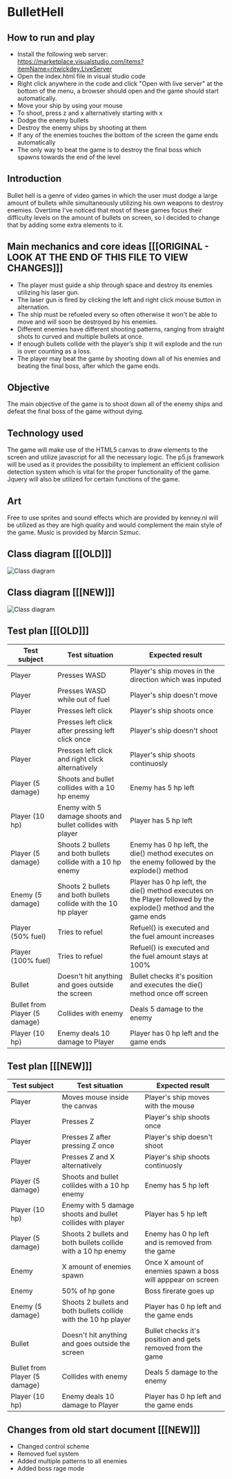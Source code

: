 # BulletHell

## How to run and play
* Install the following web server: https://marketplace.visualstudio.com/items?itemName=ritwickdey.LiveServer
* Open the index.html file in visual studio code
* Right click anywhere in the code and click "Open with live server" at the bottom of the menu, a browser should open and the game should start automatically.
* Move your ship by using your mouse
* To shoot, press z and x alternatively starting with x
* Dodge the enemy bullets
* Destroy the enemy ships by shooting at them
* If any of the enemies touches the bottom of the screen the game ends automatically
* The only way to beat the game is to destroy the final boss which spawns towards the end of the level

## Introduction
Bullet hell is a genre of video games in which the user must dodge a large amount of bullets while simultaneously utilizing his own weapons to destroy enemies. Overtime I’ve noticed that most of these games focus their difficulty levels on the amount of bullets on screen, so I decided to change that by adding some extra elements to it.

## Main mechanics and core ideas [[[ORIGINAL - LOOK AT THE END OF THIS FILE TO VIEW CHANGES]]]
* The player must guide a ship through space and destroy its enemies utilizing his laser gun.
* The laser gun is fired by clicking the left and right click mouse button in alternation.
* The ship must be refueled every so often otherwise it won't be able to move and will soon be destroyed by his enemies.
* Different enemies have different shooting patterns, ranging from straight shots to curved and multiple bullets at once.
* If enough bullets collide with the player’s ship it will explode and the run is over counting as a loss.
* The player may beat the game by shooting down all of his enemies and beating the final boss, after which the game ends.

## Objective
The main objective of the game is to shoot down all of the enemy ships and defeat the final boss of the game without dying.

## Technology used
The game will make use of the HTML5 canvas to draw elements to the screen and utilize javascript for all the necessary logic. The p5.js framework will be used as it provides the possibility to implement an efficient collision detection system which is vital for the proper functionality of the game. Jquery will also be utilized for certain functions of the game.

## Art
Free to use sprites and sound effects which are provided by kenney.nl will be utilized as they are high quality and would complement the main style of the game. Music is provided by Marcin Szmuc.

## Class diagram [[[OLD]]]
![Class diagram](https://i.imgur.com/N4IYhJ7.png)

## Class diagram [[[NEW]]]
![Class diagram](https://i.imgur.com/pAs69Ir.png)

## Test plan [[[OLD]]]

| Test subject | Test situation | Expected result |
| --- | --- | --- |
| Player | Presses WASD | Player's ship moves in the direction which was inputed |
| Player | Presses WASD while out of fuel | Player's ship doesn't move |
| Player | Presses left click | Player's ship shoots once |
| Player | Presses left click after pressing left click once | Player's ship doesn't shoot |
| Player | Presses left click and right click alternatively | Player's ship shoots continuosly |
| Player (5 damage) | Shoots and bullet collides with a 10 hp enemy | Enemy has 5 hp left |
| Player (10 hp) | Enemy with 5 damage shoots and bullet collides with player | Player has 5 hp left |
| Player (5 damage) | Shoots 2 bullets and both bullets collide with a 10 hp enemy | Enemy has 0 hp left, the die() method executes on the enemy followed by the explode() method |
| Enemy (5 damage) | Shoots 2 bullets and both bullets collide with the 10 hp player | Player has 0 hp left, the die() method executes on the Player followed by the explode() method and the game ends|
| Player (50% fuel) | Tries to refuel | Refuel() is executed and the fuel amount increases |
| Player (100% fuel) | Tries to refuel | Refuel() is executed and the fuel amount stays at 100% |
| Bullet | Doesn't hit anything and goes outside the screen | Bullet checks it's position and executes the die() method once off screen |
| Bullet from Player (5 damage) | Collides with enemy | Deals 5 damage to the enemy |
| Player (10 hp) | Enemy deals 10 damage to Player | Player has 0 hp left and the game ends |

## Test plan [[[NEW]]]
| Test subject | Test situation | Expected result |
| --- | --- | --- |
| Player | Moves mouse inside the canvas | Player's ship moves with the mouse |
| Player | Presses Z | Player's ship shoots once |
| Player | Presses Z after pressing Z once | Player's ship doesn't shoot |
| Player | Presses Z and X alternatively | Player's ship shoots continuosly |
| Player (5 damage) | Shoots and bullet collides with a 10 hp enemy | Enemy has 5 hp left |
| Player (10 hp) | Enemy with 5 damage shoots and bullet collides with player | Player has 5 hp left |
| Player (5 damage) | Shoots 2 bullets and both bullets collide with a 10 hp enemy | Enemy has 0 hp left and is removed from the game |
| Enemy | X amount of enemies spawn | Once X amount of enemies spawn a boss will apppear on screen |
| Enemy | 50% of hp gone | Boss firerate goes up |
| Enemy (5 damage) | Shoots 2 bullets and both bullets collide with the 10 hp player | Player has 0 hp left and the game ends|
| Bullet | Doesn't hit anything and goes outside the screen | Bullet checks it's position and gets removed from the game |
| Bullet from Player (5 damage) | Collides with enemy | Deals 5 damage to the enemy |
| Player (10 hp) | Enemy deals 10 damage to Player | Player has 0 hp left and the game ends |

## Changes from old start document [[[NEW]]]
* Changed control scheme
* Removed fuel system
* Added multiple patterns to all enemies
* Added boss rage mode
